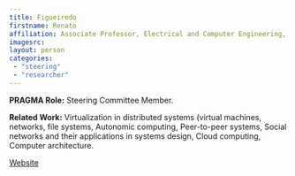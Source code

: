 ```yaml
---
title: Figueiredo
firstname: Renato
affiliation: Associate Professor, Electrical and Computer Engineering, University of Florida
imagesrc:  
layout: person
categories:
 - "steering"
 - "researcher"
---
```


**PRAGMA Role:** Steering Committee Member.

**Related Work:** Virtualization in distributed systems (virtual machines, networks, 
file systems, Autonomic computing, Peer-to-peer systems, Social networks and their 
applications in systems design, Cloud computing, Computer architecture.

[Website][1]

[1]: https://www.acis.ufl.edu/people/renatof
